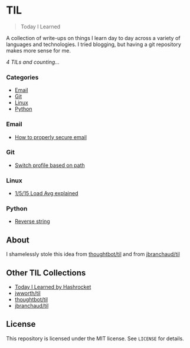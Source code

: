 # TIL

> Today I Learned

A collection of write-ups on things I learn day to day across a variety
of languages and technologies. I tried blogging, but having a git
repository makes more sense for me.

_4 TILs and counting..._

### Categories

* [Email](#email)
* [Git](#git)
* [Linux](#linux)
* [Python](#python)

### Email

- [How to properly secure email](email/how-to-properly-secure-emails.md)

### Git

- [Switch profile based on path](git/switch-profile-based-on-path.md)

### Linux

* [1/5/15 Load Avg explained](linux/load-avg-explained.md)

### Python

- [Reverse string](python/reverse-string.md)

## About

I shamelessly stole this idea from
[thoughtbot/til](https://github.com/thoughtbot/til) and from [jbranchaud/til](https://github.com/jbranchaud/til)

## Other TIL Collections

* [Today I Learned by Hashrocket](https://til.hashrocket.com)
* [jwworth/til](https://github.com/jwworth/til)
* [thoughtbot/til](https://github.com/thoughtbot/til)
* [jbranchaud/til](https://github.com/jbranchaud/til)

## License

This repository is licensed under the MIT license. See `LICENSE` for
details.

